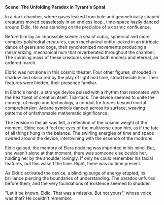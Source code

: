 **Scene: The Unfolding Paradox in Tyrant's Spiral**

In a dark chamber, where gases leaked from hole and geometrically shaped creatures moved ceaselessly in an endless loop,, time-space hazily danced around Eldic. He was standing on the precipice of a cosmic confluence.

Before him lay an impossible scene: a sea of cubic, spherical and more complex polyhedral creatures, each mechanical entity locked in an intricate dance of gears and cogs, their synchronized movements producing a mesmerizing, mechanical hum that reverberated throughout the chamber. The spiraling mass of these creatures seemed both endless and eternal, an ordered march.

Eldric was not alone in this cosmic theater. Four other figures, shrouded in shadow and obscured by the play of light and time, stood beside him. Their features were hidden, their presence familiar.

In Eldric's hands, a strange device pulsed with a rhythm that resonated with the heartbeat of creation itself. Tick-tack.
The device seemed to unite the concept of magic and technology, a conduit for forces beyond mortal comprehension. Arcane symbols danced across its surface, weaving patterns of unfathomable mathematic significance.

The tension in the air was felt, a reflection of the cosmic weight of the moment. Eldric could feel the eyes of the multiverse upon him, as if the fate of all things hung in the balance. The swirling energies of time and space swirled around the device, intertwining with the essence of the modrons.

Eldic gulped, the memory of Elara nodding was imprinted in his mind. But, she wasn't alone at that moment, there was someone else beside her, holding her by the shoulder lovingly. If only he could remember his facial features, but this wasn't the time. Right, there was no time present.  

As Eldric activated the device, a blinding surge of energy erupted, its brilliance piercing the boundaries of understanding. The paradox unfurled before them, and the very foundations of existence seemed to shudder. 

"Let it be known, Eldic. That was a mistake. But not yours", whose voice was that? He couldn't remember. 
